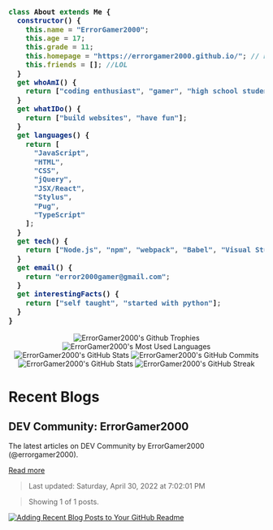 <h3>

```js
class About extends Me {
  constructor() {
    this.name = "ErrorGamer2000";
    this.age = 17;
    this.grade = 11;
    this.homepage = "https://errorgamer2000.github.io/"; // Better version in development
    this.friends = []; //LOL
  }
  get whoAmI() {
    return ["coding enthusiast", "gamer", "high school student"];
  }
  get whatIDo() {
    return ["build websites", "have fun"];
  }
  get languages() {
    return [
      "JavaScript",
      "HTML",
      "CSS",
      "jQuery",
      "JSX/React",
      "Stylus",
      "Pug",
      "TypeScript"
    ];
  }
  get tech() {
    return ["Node.js", "npm", "webpack", "Babel", "Visual Studio Code"];
  }
  get email() {
    return "error2000gamer@gmail.com";
  }
  get interestingFacts() {
    return ["self taught", "started with python"];
  }
}
```

</h3>

<p align="center">
  <img src="https://github-profile-trophy.vercel.app/?username=errorgamer2000&margin-w=15&margin-h=15" alt="ErrorGamer2000's Github Trophies" />
  <img src="https://raw.githubusercontent.com/ErrorGamer2000/ErrorGamer2000/master/generated/languages.svg" alt="ErrorGamer2000's Most Used Languages" />
  <img src="https://raw.githubusercontent.com/ErrorGamer2000/ErrorGamer2000/master/generated/overview.svg" alt="ErrorGamer2000's GitHub Stats" />
  <img src="https://raw.githubusercontent.com/ErrorGamer2000/ErrorGamer2000/master/generated/commit-snake.svg" alt="ErrorGamer2000's GitHub Commits" />
  <img src="https://github-readme-stats.vercel.app/api?username=errorgamer2000&show_icons=true&locale=en" alt="ErrorGamer2000's GitHub Stats" />
  <img src="http://github-readme-streak-stats.herokuapp.com?user=ErrorGamer2000&ring=2f80ed&fire=2f80ed&currStreakLabel=2f80ed" alt="ErrorGamer2000's GitHub Streak" />
</p>

# Recent Blogs

<!-- blog-post-list:start -->
## DEV Community\: ErrorGamer2000

The latest articles on DEV Community by ErrorGamer2000 \(@errorgamer2000\).

[Read more](https://dev.to/errorgamer2000)
> Last updated: Saturday, April 30, 2022 at 7:02:01 PM

> Showing 1 of 1 posts.

[![Adding Recent Blog Posts to Your GitHub Readme](https://raw.githubusercontent.com/ErrorGamer2000/ErrorGamer2000/master/blog-posts/DEV_Community__ErrorGamer2000/Adding_Recent_Blog_Posts_to_Your_GitHub_Readme.svg)](https://dev.to/errorgamer2000/adding-recent-blog-posts-to-your-github-readme-4n11)


<!-- blog-post-list:end -->
